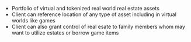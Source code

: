 - Portfolio of virtual and tokenized real world real estate assets 
- Client can reference location of any type of asset including in virtual worlds like games
- Client can also grant control of real esate to family members whom may want to utilize estates or borrow game items 